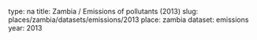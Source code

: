 type: na
title: Zambia / Emissions of pollutants (2013)
slug: places/zambia/datasets/emissions/2013
place: zambia
dataset: emissions
year: 2013
